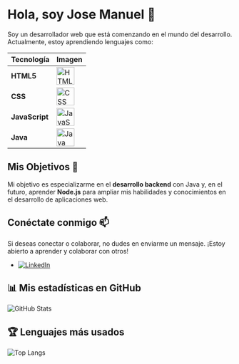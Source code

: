# Hola, soy Jose Manuel 👋


Soy un desarrollador web que está comenzando en el mundo del desarrollo. Actualmente, estoy aprendiendo lenguajes como:

| Tecnología      | Imagen                                                                                     |
|-----------------|--------------------------------------------------------------------------------------------|
| **HTML5**       | <img src="https://img.icons8.com/color/48/000000/html-5.png" alt="HTML5" width="40" height="40">    |
| **CSS**         | <img src="https://upload.wikimedia.org/wikipedia/commons/d/d5/CSS3_logo_and_wordmark.svg" alt="CSS" width="40" height="40">        |
| **JavaScript**  | <img src="https://upload.wikimedia.org/wikipedia/commons/6/6a/JavaScript-logo.png" alt="JavaScript" width="40" height="40"> |
| **Java**        | <img src="https://www.vectorlogo.zone/logos/java/java-icon.svg" alt="Java" width="40" height="40">        |
## Mis Objetivos 🎯

Mi objetivo es especializarme en el **desarrollo backend** con Java y, en el futuro, aprender **Node.js** para ampliar mis habilidades y conocimientos en el desarrollo de aplicaciones web.

## Conéctate conmigo 📫

Si deseas conectar o colaborar, no dudes en enviarme un mensaje. ¡Estoy abierto a aprender y colaborar con otros!

- <a href="https://www.linkedin.com/in/jose-manuel-soldado-jim%C3%A9nez-364a4b252/" target="_blank"><img src="https://img.shields.io/badge/LinkedIn-0077B5?style=for-the-badge&logo=linkedin&logoColor=white" alt="LinkedIn" /></a>

## 📊 Mis estadísticas en GitHub
![GitHub Stats](https://github-readme-stats.vercel.app/api?username=jxsem&show_icons=true&theme=radical&bg_color=30,e96443,904e95&title_color=fff&text_color=fff)

## 🏆 Lenguajes más usados
![Top Langs](https://github-readme-stats.vercel.app/api/top-langs/?username=jxsem&layout=compact&theme=radical)




